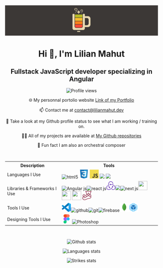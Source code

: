 <div align="center">

![Banner](/Gruvbox%20theme%20coffee.png?raw=true)

# Hi 👋, I'm Lilian Mahut

## Fullstack JavaScript developer specializing in Angular

![Profile views](https://komarev.com/ghpvc/?username=joliwood&label=Profile%20views&color=0e75b6&style=flat)

🌐 My personnal portolio website [Link of my Portfolio](https://lilianmahut.dev/)

📫 Contact me at [contact@lilianmahut.dev](mailto:contact@lilianmahut.dev)

🌱 Take a look at my Github profile status to see what I am working / training on.

👨‍💻 All of my projects are available at [My Github repositories](https://github.com/Joliwood?tab=repositories)

:musical_score: Fun fact I am also an orchestral composer

<br />
<table>
<tr>
<th>Description</th>
<th>Tools</th>
</tr>
<tr>
<td>Languages I Use</td>
<td>
<img src='https://www.vectorlogo.zone/logos/w3_html5/w3_html5-icon.svg' alt='html5' height='30'> 
<img src='https://raw.githubusercontent.com/devicons/devicon/master/icons/css3/css3-original.svg' alt='css3' height='30'> 
<img src='https://raw.githubusercontent.com/devicons/devicon/master/icons/javascript/javascript-original.svg' alt='javascript' height='30'> 
<img src="https://cdn.jsdelivr.net/gh/devicons/devicon/icons/typescript/typescript-original.svg" height='30'/>
<img src="https://symbols.getvecta.com/stencil_28/61_sql-database-generic.90b41636a8.svg" height='30'/>
</tr>
<tr>
<td>Libraries & Frameworks I Use</td>
<td><img src="https://angular.io/assets/images/logos/angular/angular.svg" alt='Angular js' height='30'><img src='https://www.vectorlogo.zone/logos/reactjs/reactjs-icon.svg' alt='react js' height='30'><img src="https://raw.githubusercontent.com/devicons/devicon/master/icons/redux/redux-original.svg" alt="redux" title="Redux" height="30" /><img src='https://www.vectorlogo.zone/logos/nodejs/nodejs-icon.svg alt='node js' height='30'><img src="https://seeklogo.com/images/N/next-js-logo-8FCFF51DD2-seeklogo.com.png" alt="next js" width="30" height="30" /><img src="https://cdn.jsdelivr.net/gh/devicons/devicon/icons/tailwindcss/tailwindcss-plain.svg" width="30" height="30" /> 
<img src="https://cdn.jsdelivr.net/gh/devicons/devicon/icons/sass/sass-original.svg" width="30" height="30"/>
<img src="https://cdn.jsdelivr.net/gh/devicons/devicon/icons/postgresql/postgresql-original.svg" width="30" height='30'/>
<img src="https://github.com/devicons/devicon/blob/v2.15.1/icons/jest/jest-plain.svg" width="30" height='30'/>
</td>
</tr>
<tr>
<td>Tools I Use</td>
<td><img src='https://raw.githubusercontent.com/devicons/devicon/master/icons/vscode/vscode-original.svg' alt='visualstudiocode' height='30'><img src="https://www.vectorlogo.zone/logos/github/github-icon.svg" alt="github" title="GitHub" height="30" /><img src='https://www.vectorlogo.zone/logos/git-scm/git-scm-icon.svg' alt='git' height='30'><img src="https://www.vectorlogo.zone/logos/firebase/firebase-icon.svg" alt="firebase" height="30"/><img src="https://github.com/devicons/devicon/blob/v2.15.1/icons/mongodb/mongodb-original.svg" alt="mongodb" height="30"/><img src="https://github.com/devicons/devicon/blob/v2.15.1/icons/webpack/webpack-original.svg" alt="webpack" height="30"/></td>
</tr>
<tr>
<td>Designing Tools I Use</td>
<td>
<img src="https://raw.githubusercontent.com/devicons/devicon/master/icons/figma/figma-original.svg" alt="figma" title="Figma" height="30" />
<img src="https://upload.wikimedia.org/wikipedia/commons/thumb/a/af/Adobe_Photoshop_Mobile_icon.svg/1049px-Adobe_Photoshop_Mobile_icon.svg.png" alt=" Photoshop" height="30" />
</td>
</tr>
</table>
<br />

![Github stats](https://github-readme-stats.vercel.app/api?username=joliwood&show_icons=true&locale=en&count_private=true&theme=apprentice&bg_color=ffffff00&hide_border=true)

![Languages stats](https://github-readme-stats.vercel.app/api/top-langs?username=joliwood&show_icons=true&locale=en&layout=compact&count_private=true&theme=apprentice&bg_color=ffffff00&hide_border=true)

![Strikes stats](https://github-readme-streak-stats.herokuapp.com/?user=joliwood&&count_private=true&theme=apprentice&bg_color=ffffff00&hide_border=true)

</div>

<!--
**Lilian-Mahut/Lilian-Mahut** is a ✨ _special_ ✨ repository because its `README.md` (this file) appears on your GitHub profile.

Here are some ideas to get you started:

- 🔭 I’m currently working on ...
- 🌱 I’m currently learning ...
- 👯 I’m looking to collaborate on ...
- 🤔 I’m looking for help with ...
- 💬 Ask me about ...
- 📫 How to reach me: ...
- 😄 Pronouns: ...
- ⚡ Fun fact: ...
-->
